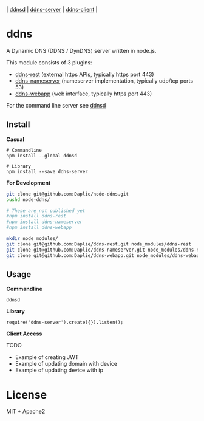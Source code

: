 | [ddnsd](https://github.com/coolaj86/ddnsd) | [ddns-server](https://github.com/Daplie/node-ddns-server) | [ddns-client](https://github.com/Daplie/node-ddns-client) |

ddns
====

A Dynamic DNS (DDNS / DynDNS) server written in node.js.

This module consists of 3 plugins:

* [ddns-rest](https://github.com/Daplie/ddns-rest) (external https APIs, typically https port 443)
* [ddns-nameserver](https://github.com/Daplie/ddns-nameserver) (nameserver implementation, typically udp/tcp ports 53)
* [ddns-webapp](https://github.com/Daplie/ddns-webapp) (web interface, typically https port 443)

For the command line server see [ddnsd](https://github.com/coolaj86/ddnsd)

Install
-------

**Casual**

```
# Commandline
npm install --global ddnsd

# Library
npm install --save ddns-server
```

**For Development**

```bash
git clone git@github.com:Daplie/node-ddns.git
pushd node-ddns/

# These are not published yet
#npm install ddns-rest
#npm install ddns-nameserver
#npm install ddns-webapp

mkdir node_modules/
git clone git@github.com:Daplie/ddns-rest.git node_modules/ddns-rest
git clone git@github.com:Daplie/ddns-nameserver.git node_modules/ddns-nameserver
git clone git@github.com:Daplie/ddns-webapp.git node_modules/ddns-webapp
```

Usage
-----

**Commandline**

```
ddnsd
```

**Library**

```
require('ddns-server').create({}).listen();
```

**Client Access**

TODO

* Example of creating JWT
* Example of updating domain with device
* Example of updating device with ip

License
========

MIT + Apache2
